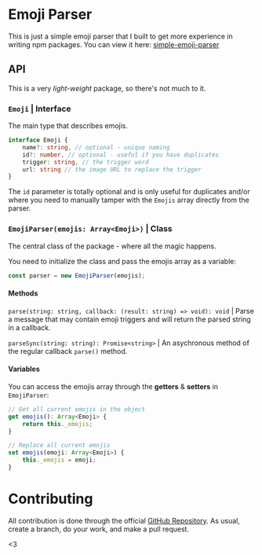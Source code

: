 # Emoji Parser
This is just a simple emoji parser that I built to get more experience in writing npm packages. You can view it here: [simple-emoji-parser](https://www.npmjs.com/package/simple-emoji-parser)

## API
This is a very *light-weight* package, so there's not much to it.

### `Emoji` | Interface
The main type that describes emojis.
```ts
interface Emoji {
    name?: string, // optional - unique naming
    id?: number, // optional - useful if you have duplicates
    trigger: string, // the trigger word
    url: string // the image URL to replace the trigger
}
```

The `id` parameter is totally optional and is only useful for duplicates and/or where you need to manually tamper with the `Emojis` array directly from the parser.

### `EmojiParser(emojis: Array<Emoji>)` | Class
The central class of the package - where all the magic happens.

You need to initialize the class and pass the emojis array as a variable:
```ts
const parser = new EmojiParser(emojis);
```

#### Methods

`parse(string: string, callback: (result: string) => void): void` | Parse a message that may contain emoji triggers and will return the parsed string in a callback.  

`parseSync(string: string): Promise<string>` | An asychronous method of the regular callback `parse()` method.

#### Variables

You can access the emojis array through the **getters** &amp; **setters** in `EmojiParser`:  
```ts
// Get all current emojis in the object
get emojis(): Array<Emoji> {
    return this._emojis;
}

// Replace all current emojis
set emojis(emoji: Array<Emoji>) {
    this._emojis = emoji;
}
```

# Contributing
All contribution is done through the official [GitHub Repository](https://github.com/spliitzx/emoji-parser). As usual, create a branch, do your work, and make a pull request.  

<3